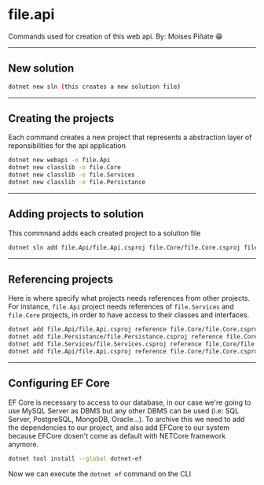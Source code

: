 # file.api

Commands used for creation of this web api. By: Moises Piñate 😁️

-----------------------------
## New solution

```bash
dotnet new sln (this creates a new solution file)
```
-----------------------------
## Creating the projects

Each command creates a new project that represents a abstraction layer of reponsibilities
for the api application

```bash
dotnet new webapi -o file.Api
dotnet new classlib -o file.Core
dotnet new classlib -o file.Services
dotnet new classlib -o file.Persistance
```

-----------------------------
## Adding projects to solution

This commnand adds each created project to a solution file

```bash
dotnet sln add file.Api/file.Api.csproj file.Core/file.Core.csproj file.Services/file.Services.csproj file.Persistance/file.Persistance.csproj
```

------------------------------
## Referencing projects

Here is where specify what projects needs references from other projects. For instance, `file.Api` project needs references of `file.Services` and `file.Core` projects, in order to have access to their classes and interfaces.

```bash
dotnet add file.Api/file.Api.csproj reference file.Core/file.Core.csproj file.Services/file.Services.csproj
dotnet add file.Persistance/file.Persistance.csproj reference file.Core/file.Core.csproj
dotnet add file.Services/file.Services.csproj reference file.Core/file.Core.csproj
dotnet add file.Api/file.Api.csproj reference file.Core/file.Core.csproj file.Services/file.Services.csproj file.Persistance/file.Persistance.csproj
```
-------------------------------
## Configuring EF Core 

EF Core is necessary to access to our database, in our case we're going to use MySQL Server as DBMS but any other DBMS can be used (i.e: SQL Server, PostgreSQL, MongoDB, Oracle...). To archive this we need to add the dependencies to our project, and also add EFCore to our system because EFCore dosen't come as default with NETCore framework anymore.

```bash
dotnet tool install --global dotnet-ef
```

Now we can execute the `dotnet ef` command on the CLI